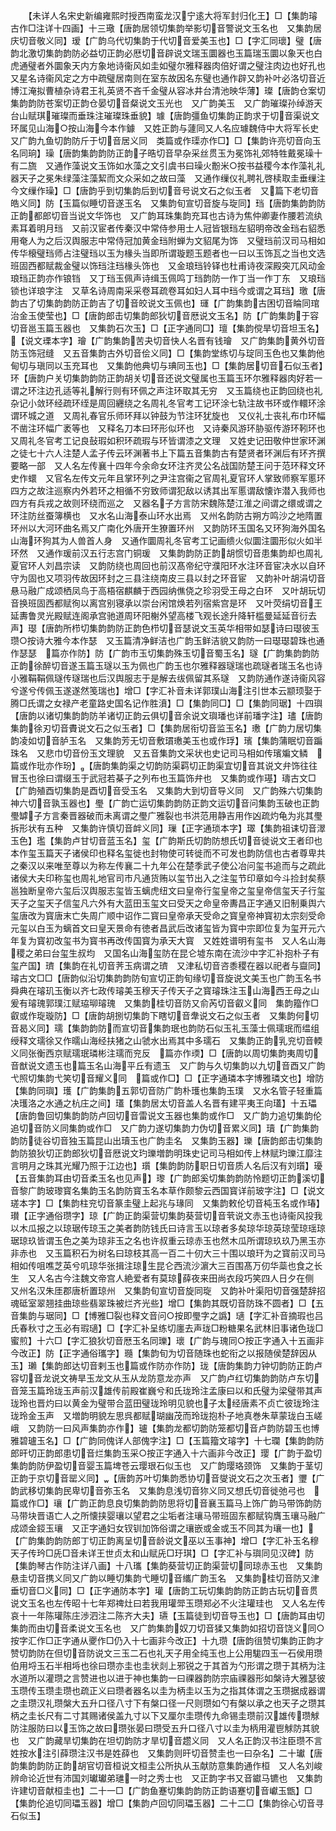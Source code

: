 <!-- { "loadSidebar": true } -->
　　【未详人名宋史新编雍熙时授西南蛮龙汉宁逺大将军封归化王】□【集韵璿古作□注详十四画】十三璥【唐韵居领切集韵举影切音警说文玉名也　又集韵居庆切音敬义同】瑷【广韵乌代切集韵于代切音爱美玉也】□【字汇同瓌】璧【唐韵北激切集韵韵防必益切正韵必厯切音辟说文瑞玉圜器也玉篇瑞玉圜以象天也白虎通璧者外圜象天内方象地诗衞风如圭如璧尔雅释器肉倍好谓之璧注肉边也好孔也　又星名诗衞风定之方中疏璧居南则在室东故因名东璧也通作辟又韵补叶必洛切音近博江淹拟曹植杂诗君王礼英贤不吝千金璧从容冰井台清池映华薄】璨【唐韵仓案切集韵韵防苍案切正韵仓晏切音粲说文玉光也　又广韵美玉　又广韵璀璨孙绰游天台山赋琪璀璨而垂珠注璀璨珠垂貌】璩【唐韵彊鱼切集韵正韵求于切音渠说文环属见山海○按山海今本作鐻　又姓正韵与蘧同又人名应璩魏侍中大将军长史　又广韵九鱼切韵防斤于切音居义同　类篇或作璖亦作□】□【集韵许亮切音向玉名同珦】璪【唐韵集韵韵防正韵子晧切音早杂采丝贯玉为冕饰礼郊特牲戴冕璪十有二旒　又通作藻说文玉饰如水藻之文引虞书曰璪火黺米○按书益稷今本作藻礼礼器天子之冕朱绿藻注藻絜而文众采如之故曰藻　又通作缫仪礼聘礼啓椟取圭垂缫注今文缫作璪】□【唐韵乎到切集韵后到切音号说文石之似玉者　又篇下老切音皓义同】防【玉篇似睡切音遂玉名　又集韵旬宣切音旋与琁同】珰【唐韵集韵韵防正韵都郎切音当说文华饰也　又广韵耳珠集韵充耳也古诗为焦仲卿妻作腰若流纨素耳着明月珰　又前汉宦者传秦汉中常侍参用士人冠皆银珰左貂明帝改金珰右貂悉用奄人为之后汉舆服志中常侍冠加黄金珰附蝉为文貂尾为饰　又璧珰前汉司马相如传华榱璧珰师占注璧珰以玉为椽头当即所谓璇题玉题者也一曰以玉饰瓦之当也文选班固西都赋裁金璧以饰珰注珰椽头饰也　又金琅珰铃铎也杜甫诗夜深殿突兀风动金琅珰正韵亦作锒铛　又丁珰玉佩声诗缉玉佩鸣丁珰韵防一作丁当一作丁东　又琅珰锁也详琅字注　又草名诗周南采采卷耳疏卷耳如妇人耳中珰今或谓之耳珰】璬【唐韵古了切集韵韵防正韵吉了切音皎说文玉佩也】璭【广韵集韵古困切音睔同琯治金玉使莹也】□【唐韵郎击切集韵郎狄切音厯说文玉名】防【广韵集韵于容切音邕玉篇玉器也　又集韵石次玉】□【正字通同□】璮【集韵傥旱切音坦玉名】【说文瑮本字】璯【广韵集韵苦夬切音快人名晋有钱璯　又广韵集韵黄外切音防玉饰冠缝　又五音集韵古外切音侩义同】□【集韵堂练切与琔同玉色也又集韵他甸切与瑱同以玉充耳也　又集韵他典切与琠同玉也】□【集韵居切音石似玉者】环【唐韵户关切集韵韵防正韵胡关切音还说文璧属也玉篇玉环尔雅释器肉好若一谓之环注边孔适等礼解行则有环佩之声注环取其无穷　又玉篇绕也正韵回绕也礼杂记小敛环经疏环绖是周回纒绕之名周礼冬官考工记环涂七轨注故书环或作轘环涂谓环城之道　又周礼春官乐师环拜以钟鼓为节注环犹旋也　又仪礼士丧礼布巾环幅不凿注环幅广袤等也　又释名刀本曰环形似环也　又诗秦风游环胁驱传游环靷环也　又周礼冬官考工记良鼔瑕如积环疏瑕与环皆谓漆之文理　又姓史记田敬仲世家环渊之徒七十六人注楚人孟子传云环渊著书上下篇五音集韵古有楚贤者环渊后有环齐撰要略一部　又人名左传襄十四年今余命女环注齐灵公名战国防楚王问于范环释文环史作蠉　又官名左传文元年且掌环列之尹注宫衞之官周礼夏官环人掌致师察军慝环四方之故注巡察内外若环之相循不穷致师谓犯敌以诱其出军慝谓敌懐诈潜入我师也四方有兵戎之故则环绕而巡之　又器名子方言防宋魏陈楚江淮之间谓之缳或谓之环注防丝蚕簿横也　又水名山海泰山环水出焉　又州名韵防古朔方鸣沙之地隋置环州以大河环曲名焉又广南化外唐开生獠置环州　又韵防环玉国名又环狗海外国名山海环狗其为人兽首人身　又通作圜周礼冬官考工记画缋火似圜注圜形似火如半环然　又通作瑗前汉五行志宫门铜瑗　又集韵韵防正韵胡惯切音患集韵却也周礼夏官环人刘昌宗读　又韵防绕也周回也前汉髙帝纪守濮阳环水注环音宦决水以自环守为固也又项羽传故因环封之三县注绕南皮三县以封之环音宦　又韵补叶胡涓切音悬马融广成颂栖凤鸟于高梧宿麒麟于西园纳僬侥之珍羽受王母之白环　又叶胡玩切音换班固西都赋徇以离宫别寝承以崇台闲馆焕若列宿紫宫是环　又叶荧绢切音王延夀鲁灵光殿赋连阁承宫驰道周环阳榭外望高楼飞观长途升降轩槛曼延延音衍去声】璱【唐韵所栉切集韵韵防正韵色栉切音瑟说文玉英华相带如瑟诗曰璱彼玉瓒○按诗大雅今本作瑟　又玉篇清净鲜洁也广韵玉鲜洁貌又韵防一曰璱璱碧珠也通作瑟瑟　篇亦作防】防【广韵市玉切集韵殊玉切音蜀玉名】璲【广韵集韵韵防正韵徐醉切音遂玉篇玉璲以玉为佩也广韵玉也尔雅释器璲瑞也疏璲者瑞玉名也诗小雅鞙鞙佩璲传璲瑞也后汉舆服志于是解去绂佩留其系璲　又韵防通作遂诗衞风容兮遂兮传佩玉遂遂然笺瑞也】增□【字汇补音未详郭璞山海注引世本云颛顼娶于腾□氏谓之女禄产老童路史国名记作胜濆】□【集韵同□】□【集韵同琚】十四璵【唐韵以诸切集韵韵防羊诸切正韵云俱切音余说文璵璠也详前璠字注】璶【唐韵集韵徐刃切音賮说文石之似玉者】□【集韵居衔切音监玉名】璷【广韵力居切集韵凌如切音胪玉名　又集韵芳无切音敷瑻璷美玉也或作琈】璸【集韵蒲眠切音蹁珠名　又悲巾切音份玉文理貌　又五音集韵文采状也史记司马相如传璸斒文鳞　篇或作玭亦作玢】【唐韵集韵渠之切韵防渠羁切正韵渠宜切音其说文弁饰往往冒玉也徐曰谓缀玉于武冠若棊子之列布也玉篇饰弁也　又集韵或作璂】璹古文□【广韵殖酉切集韵是酉切音受玉名　又集韵大到切音导义同　又广韵殊六切集韵神六切音孰玉器也】璺【广韵亡运切集韵韵防正韵文运切音问集韵玉破也正韵璺罅子方言秦晋器破而未离谓之璺广雅裂也书洪范用静吉用作凶疏灼龟为兆其璺拆形状有五种　又集韵许慎切音衅义同】璅【正字通琐本字】璻【集韵祖诔切音濢玉色】璼【集韵卢甘切音蓝玉名】玺【广韵斯氏切韵防想氏切音徙说文王者印也本作玺玉篇天子诸侯印也释名玺徙也封物使可转徙而不可发也韵防信也古者尊卑共之秦汉以来唯至尊以为称左传襄二十九年公在楚季武子使公冶问玺书追而与之疏此诸侯大夫印称玺也周礼地官司市凡通货贿以玺节出入之注玺节印章如今斗捡封矣蔡邕独断皇帝六玺后汉舆服志玺皆玉螭虎纽文曰皇帝行玺皇帝之玺皇帝信玺天子行玺天子之玺天子信玺凡六外有大蓝田玉玺文曰受天之命皇帝夀昌正字通又旧制乗舆六玺唐改为寳唐末亡失周广顺中诏作二寳曰皇帝承天受命之寳皇帝神寳初太宗刻受命元玺以白玉为螭首文曰皇天景命有徳者昌武后改诸玺皆为寳中宗即位复为玺开元六年复为寳初改玺书为寳书再改传国寳为承天大寳　又姓姓谱明有玺书　又人名山海稷之弟曰台玺生叔均　又国名山海玺防在昆仑墟东南在流沙中字汇补抱朴子有玺产国】璾【集韵在礼切音荠玉病谓之璾　又津私切音咨黍稷在器以祀者与齍同】璿古文□□【唐韵似沿切集韵韵防旬宣切正韵旬缘切音旋说文美玉也广韵玉名书舜典在璿玑玉衡以齐七政传璿美玉穆天子传天子之寳璿珠注玉山海西王母之山爰有璿瑰郭璞江赋珕珋璿瑰　又集韵桂切音防又俞芮切音叡义同　集韵籀作□叡或作琁璇防】□【唐韵胡捌切集韵下瞎切音舝说文石之似玉者　又集韵何切音曷义同】瓀【集韵韵防而宣切音集韵珉也韵防石似玉礼玉藻士佩瓀珉而缊组绶释文瓀徐又作曘山海经扶猪之山虢水出焉其中多瓀石　又集韵正韵乳兖切音輭义同张衡西京赋瓀珉璘彬注瓀而兖反　篇亦作瑌】□【唐韵以周切集韵夷周切音猷说文遗玉也篇玉名山海平丘有遗玉　又广韵与久切集韵以九切音酉又广韵弋照切集韵弋笑切音耀义同　篇或作□】□【正字通璘本字博雅璘文也】增防【集韵同璵】瓁【广韵集韵五郭切音防广韵朴瓁也集韵玉璞　又水名管子轻重篇决瓁洛之水通之杭庄之间】瓂【集韵居太切音盖人名晋有建平夷王向瓂】十五瓃【唐韵鲁回切集韵韵防卢回切音雷说文玉器也集韵或作□　又广韵力追切集韵伦追切音防义同集韵或作□　又广韵力遂切集韵力伪切音累义同】瓄【广韵集韵韵防徒谷切音独玉篇昆山出瓄玉也广韵圭名　又集韵玉器】瓅【唐韵郎击切集韵韵防狼狄切正韵郎狄切音厯说文玓瓅増韵明珠史记司马相如传上林赋玓瓅江靡注言明月之珠其光耀乃照于江边也】瓆【集韵韵防职日切音质人名后汉有刘瓆】瓇【五音集韵耳由切音柔玉名也见声】瓈【广韵郎奚切集韵韵防怜题切正韵溪切音黎广韵玻瓈寳名集韵玉名韵防寳玉名本草作颇黎云西国寳详前玻字注】□【说文瑳本字】□【集韵柱兖切音篆圭璧上起兆与瑑同　又集韵敕伦切音杶玉名或作瑃】瓉【正字通俗瓒字】琼【广韵正韵渠营切集韵葵营切音茕说文赤玉也诗衞风投我以木瓜报之以琼琚传琼玉之美者韵防钱氏曰诗言玉以琼者多矣琼华琼英琼莹琼瑶琼琚琼玖皆谓玉色之美为琼非玉之名也许叔重云琼赤玉也然木瓜所谓琼玖玖乃黑玉亦非赤也　又玉篇积石为树名曰琼枝其高一百二十仞大三十围以琅玕为之寳前汉司马相如传咀噍芝英兮叽琼华张揖注琼生昆仑西流沙濵大三百围髙万仞华蘂也食之长生　又人名古今注魏文帝宫人絶爱者有莫琼薛夜来田尚衣段巧笑四人日夕在侧　又州名汉朱厓郡唐析置琼州　又集韵旬宣切音旋同琁　又韵补叶渠阳切音强楚辞招魂砥室翠翘挂曲琼些翡翠珠被烂齐光些】增□【集韵其既切音防珠不圆者】□【五音集韵与琚同】□【博雅□裂也释文音问○按即璺字之譌】瓋【字汇补音摘瑕也吕氏春秋寸之玉必有瑕瓋】□【字汇补呈练切廛去声珑□粉糖果名武林旧事诸色珑□蜜煎】十六□【字汇狼狄切音厯玉名同瓅】瓌【广韵与瑰同○按正字通入十五画非今改正】防【正字通俗瓗字】瓍【集韵旬为切音随珠也蛇衔之以报随侯楚辞因从玉】瓎【集韵郎达切音剌玉也篇或作防亦作防】珑【唐韵集韵力钟切韵防正韵卢容切音龙说文祷旱玉龙文从玉从龙防意龙亦声　又广韵卢红切集韵韵防卢东切音笼玉篇玲珑玉声前汉雄传前殿崔巍兮和氏珑玲注孟康曰以和氏璧为梁璧带其声珑玲也晋灼曰以黄金为璧带合蓝田璧珑玲明见貌也子太经唐素不贞亡彼珑玲注珑玲金玉声　又増韵明貌左思呉都赋瑚幽茂而玲珑抱朴子地真巻朱草蒙珑白玉嵯峨　又韵防一曰风声集韵亦作】瓐【集韵龙都切韵防笼都切音卢韵防碧玉也博雅碧瓐玉名】□【广韵同傀详人部傀字注】□【玉篇籀文璿字】十七瓓【集韵韵防郎旰切正韵郎患切音烂集韵玉采○按正字通入十六画非今改正】璎【广韵于盈切集韵韵防伊盈切音婴玉篇埤苍云璎珢石似玉也　又广韵璎珞颈饰　又集韵于茎切正韵于京切音罂义同】【唐韵苏叶切集韵悉协切音燮说文石之次玉者】瓕【广韵武移切集韵民卑切音弥玉名　又集韵息浅切音狝义同又想氏切音徙弛弓也　篇或作□】瓖【广韵正韵息良切集韵韵防思将切音襄玉篇马上饰广韵马带饰韵防马带块晋语亡人之所懐挟婴瓖以望君之尘垢者注瓖马带班固东都赋钩膺玉瓖马融广成颂金鋄玉瓖　又正字通妇女钗钏加饰俗谓之瓖嵌或金或玉不同其为瓖一也】【广韵集韵韵防郎丁切正韵离呈切音龄说文巫以玉事神】增□【字汇补玉名穆天子传玪□兏□音未详王世贞太和山赋兏□玗琪】□【字汇补与璵同见汉碑】防【集韵琴古作防注详八画】十八瓗【集韵葵营切正韵渠营切同琼赤玉也　又集韵悬圭切音携义同又广韵以睡切集韵弋睡切音纗广韵玉名　又集韵桂切音防又津垂切音□义同】□【正字通防本字】瓘【唐韵工玩切集韵韵防正韵古玩切音贯说文玉名也左传昭十七年郑禆灶曰若我用瓘斝玉瓒郑必不火注瓘珪也　又人名左传哀十一年陈瓘陈庄渉泗注二陈齐大夫】瓙【玉篇徒到切音导玉也】□【唐韵耳由切集韵而由切音柔说文玉名也　又广韵集韵奴刀切音猱又集韵如招切音饶义同○按字汇作□正字通从夒作□仍入十七画非今改正】十九瓒【唐韵徂赞切集韵正韵才赞切韵防在但切音防说文三玉二石也礼天子用全纯玉也上公用駹四玉一石侯用瓒伯用埒玉石半相埓也徐曰瓒亦圭也圭状剡上邪锐之于其首为勺形谓之瓒于其柄为注水道所以灌瓒之言赞进也以进于神也集韵一曰祼器韵防宗庙祼器形如槃诗大雅瑟彼玉瓒传玉瓒圭瓒也疏正义曰瓒者器名以圭为柄圭以玉为之指其体谓之玉瓒据成器谓之圭瓒汉礼瓒槃大五升口径八寸下有槃口径一尺则瓒如勺有槃以承之也天子之瓒其柄之圭长尺有二寸其赐诸侯盖九寸以下又厘尔圭瓒传九命锡圭瓒前汉雄传瓒觩防注服防曰以玉饰之故曰瓒张晏曰瓒受五升口径八寸以圭为柄用灌鬯觩防其貌也　又广韵藏旱切集韵在坦切韵防才旱切音趱义同　又人名正韵汉书注臣瓒不言姓按水注引薛瓒注汉书是姓薛也　又集韵则旰切音赞圭也一曰杂名】二十瓛【唐韵集韵韵防正韵胡官切音桓说文桓圭公所执从玉献防意集韵通作桓　又人名刘峻辨命论近世有沛国刘瓛瓛弟璡一时之秀士也　又正韵字书又音钀马镳也　又集韵许建切音献桓圭也】二十一□【广韵鱼蹇切集韵韵防正韵语蹇切音巘玉甑】□【集韵伦追切同瓃玉器】增□【集韵卢回切同瓃玉器】二十二□【集韵徐心切音寻石似玉】
